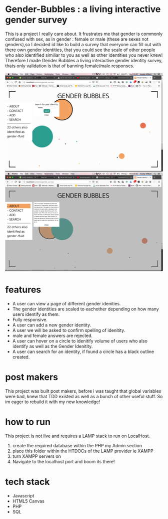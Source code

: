 
# Gender-Bubbles : a living interactive gender survey

This is a project I really care about. It frustrates me that gender is commonly confused with sex, as in gender : female or male (these are sexes not genders),so I decided id like to build a survey that everyone can fill out with there own gender identities, that you could see the scale of other people who also identified similiar to you as well as other identities you never knew! Therefore I made Gender Bubbles a living interactive gender identity survey, thats only validation is that of banning female/male responses. 

![GENDER BUBBLES ](https://github.com/HuxleyM/Gender-Bubbles/blob/master/gender%20bubbles%20screen%20shot/pic1.png)
![GENDER BUBBLES ](https://github.com/HuxleyM/Gender-Bubbles/blob/master/gender%20bubbles%20screen%20shot/pic2.png)


# features

- A user can view a page of different gender idenities.
- The gender identities are scaled to eachother depending on how many users identify as them.
- Fully responsive.
- A user can add a new gender identity.
- A user we will be asked to confirm spelling of idenitity.
- male and female answers are rejected.
- A user can hover on a circle to idenitify volume of users who also identify as well as the Gender Idenitity.
- A user can search for an identity, if found a circle has a black outline created.


# post makers

This project was built post makers, before i was taught that global variables were bad, knew that TDD existed as well as a bunch of other useful stuff. So im eager to rebuild it with my new knowledge!

# how to run

This project is not live and requires a LAMP stack to run on LocalHost. 

1. create the required database within the PHP my Admin section 
2. place this folder within the HTDOCs of the LAMP provider ie XAMPP
3. turn XAMPP servers on
4. Navigate to the localhost port and boom its there!

# tech stack 
- Javascript
- HTML5 Canvas
- PHP
- SQL




